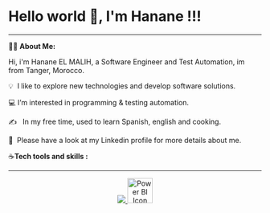
<h1> Hello world 👋, I'm Hanane !!!</h1>

<hr>

👩‍💻 **About Me:**

Hi, i'm Hanane EL MALIH, a Software Engineer and Test Automation, im from Tanger, Morocco.

💡  I like to explore new technologies and develop software solutions.


💻 I’m interested in programming & testing automation.


✍️   In my free time, used to learn Spanish, english and cooking.


📄  Please have a look at my Linkedin profile for more details about me.


☕**Tech tools and skills :**
<hr>
<p align="center">
<a href="https://skillicons.dev">
<img src="https://skillicons.dev/icons?i=js,java,mysql,c,postgres,angular,postman,cpp,bootstrap,html,spring,selenium,react,php"/>
<img src="https://upload.wikimedia.org/wikipedia/commons/c/cf/New_Power_BI_Logo.svg" alt="Power BI Icon" style="width:50px;height:auto;">
</a>
</p>
